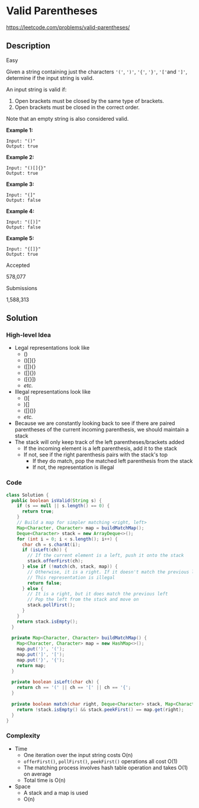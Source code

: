 # Valid Parentheses

<https://leetcode.com/problems/valid-parentheses/>

## Description

Easy

Given a string containing just the characters `'('`, `')'`, `'{'`, `'}'`, `'['`and `']'`, determine if the input string is valid.

An input string is valid if:

1. Open brackets must be closed by the same type of brackets.
2. Open brackets must be closed in the correct order.

Note that an empty string is also considered valid.

**Example 1:**

```
Input: "()"
Output: true
```

**Example 2:**

```
Input: "()[]{}"
Output: true
```

**Example 3:**

```
Input: "(]"
Output: false
```

**Example 4:**

```
Input: "([)]"
Output: false
```

**Example 5:**

```
Input: "{[]}"
Output: true
```

Accepted

578,077

Submissions

1,588,313

## Solution

### High-level Idea

- Legal representations look like
  - ()
  - ()[]{}
  - ([]){}
  - ([]{})
  - ([{}])
  - *etc.*
- Illegal representations look like
  - ()[
  - )[]
  - ([]{)}
  - *etc.*
- Because we are constantly looking back to see if there are paired parentheses of the current incoming parenthesis, we should maintain a stack
- The stack will only keep track of the left parentheses/brackets added
  - If the incoming element is a left parenthesis, add it to the stack
  - If not, see if the right parenthesis pairs with the stack's top
    - If they do match, pop the matched left parenthesis from the stack
    - If not, the representation is illegal

### Code

```java
class Solution {
  public boolean isValid(String s) {
    if (s == null || s.length() == 0) {
      return true;
    }
    // Build a map for simpler matching <right, left>
    Map<Character, Character> map = buildMatchMap();
    Deque<Character> stack = new ArrayDeque<>();
    for (int i = 0; i < s.length(); i++) {
      char ch = s.charAt(i);
      if (isLeft(ch)) {
        // If the current element is a left, push it onto the stack
        stack.offerFirst(ch);
      } else if (!match(ch, stack, map)) {
        // Otherwise, it is a right. If it doesn't match the previous left
        // This representation is illegal
        return false;
      } else {
        // It is a right, but it does match the previous left
        // Pop the left from the stack and move on
        stack.pollFirst();
      }
    }
    return stack.isEmpty();
  }
  
  private Map<Character, Character> buildMatchMap() {
    Map<Character, Character> map = new HashMap<>();
    map.put(')', '(');
    map.put(']', '[');
    map.put('}', '{');
    return map;
  }
  
  private boolean isLeft(char ch) {
    return ch == '(' || ch == '[' || ch == '{';
  }
  
  private boolean match(char right, Deque<Character> stack, Map<Character, Character> map) {
    return !stack.isEmpty() && stack.peekFirst() == map.get(right);
  }
}
```

### Complexity

- Time
  - One iteration over the input string costs O(n)
  - `offerFirst()`, `pollFirst()`, `peekFirst()` operations all cost O(1)
  - The matching process involves hash table operation and takes O(1) on average
  - Total time is O(n)
- Space
  - A stack and a map is used
  - O(n)